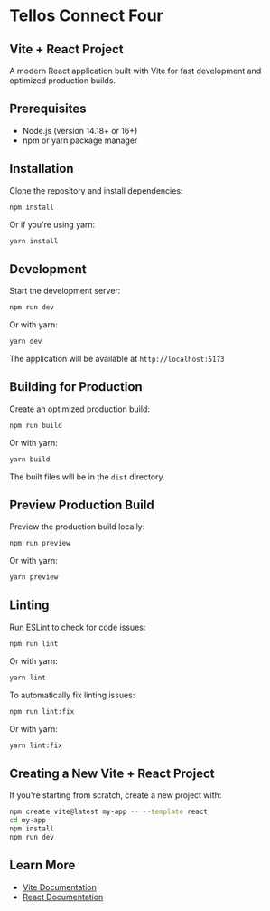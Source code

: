 # Tellos Connect Four

## Vite + React Project

A modern React application built with Vite for fast development and optimized production builds.

## Prerequisites

- Node.js (version 14.18+ or 16+)
- npm or yarn package manager

## Installation

Clone the repository and install dependencies:

```bash
npm install
```

Or if you're using yarn:

```bash
yarn install
```

## Development

Start the development server:

```bash
npm run dev
```

Or with yarn:

```bash
yarn dev
```

The application will be available at `http://localhost:5173`

## Building for Production

Create an optimized production build:

```bash
npm run build
```

Or with yarn:

```bash
yarn build
```

The built files will be in the `dist` directory.

## Preview Production Build

Preview the production build locally:

```bash
npm run preview
```

Or with yarn:

```bash
yarn preview
```

## Linting

Run ESLint to check for code issues:

```bash
npm run lint
```

Or with yarn:

```bash
yarn lint
```

To automatically fix linting issues:

```bash
npm run lint:fix
```

Or with yarn:

```bash
yarn lint:fix
```

## Creating a New Vite + React Project

If you're starting from scratch, create a new project with:

```bash
npm create vite@latest my-app -- --template react
cd my-app
npm install
npm run dev
```

## Learn More

- [Vite Documentation](https://vitejs.dev/)
- [React Documentation](https://react.dev/)
